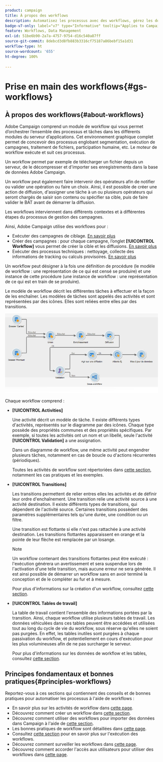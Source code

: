 ```yaml
---
product: campaign
title: À propos des workflows
description: Automatisez les processus avec des workflows, gérez les données et les audiences, envoyez des messages, et bien plus encore.
badge-v7-only: label="v7" type="Informative" tooltip="Applies to Campaign Classic v7 only"
feature: Workflows, Data Management
exl-id: 51be6b90-2a7a-4757-9754-d16c540a87ff
source-git-commit: 8debcd3d8fb883b3316cf75187a86bebf15a1d31
workflow-type: ht
source-wordcount: '655'
ht-degree: 100%

---
```


# Prise en main des workflows{#gs-workflows}



## À propos des workflows{#about-workflows}

Adobe Campaign comprend un module de workflow qui vous permet d’orchestrer l’ensemble des processus et tâches dans les différents modules du serveur d’applications. Cet environnement graphique complet permet de concevoir des processus englobant segmentation, exécution de campagnes, traitement de fichiers, participation humaine, etc. Le moteur de workflow exécute et suit ces processus.

Un workflow permet par exemple de télécharger un fichier depuis un serveur, de le décompresser et d&#39;importer ses enregistrements dans la base de données Adobe Campaign.

Un workflow peut également faire intervenir des opérateurs afin de notifier ou valider une opération ou faire un choix. Ainsi, il est possible de créer une action de diffusion, d&#39;assigner une tâche à un ou plusieurs opérateurs qui seront chargés de saisir son contenu ou spécifier sa cible, puis de faire valider le BAT avant de démarrer la diffusion.

Les workflows interviennent dans différents contextes et à différentes étapes du processus de gestion des campagnes.

Ainsi, Adobe Campaign utilise des workflows pour :

* Exécuter des campagnes de ciblage. [En savoir plus](building-a-workflow.md#implementation-steps-)
* Créer des campagnes : pour chaque campagne, l’onglet **[!UICONTROL Workflow]** vous permet de créer la cible et les diffusions. [En savoir plus](building-a-workflow.md#campaign-workflows)
* Exécuter des processus techniques : nettoyage, collecte des informations de tracking ou calculs provisoires. [En savoir plus](building-a-workflow.md#technical-workflows)

Un workflow peut désigner à la fois une définition de procédure (le modèle de workflow : une représentation de ce qui est censé se produire) et une instance de cette procédure (une instance de workflow : une représentation de ce qui est en train de se produire).

Le modèle de workflow décrit les différentes tâches à effectuer et la façon de les enchaîner. Les modèles de tâches sont appelés des activités et sont représentées par des icônes. Elles sont reliées entre elles par des transitions.

![](assets/example1.png)

Chaque workflow comprend :

* **[!UICONTROL Activities]**

   Une activité décrit un modèle de tâche. Il existe différents types d&#39;activités, représentés sur le diagramme par des icônes. Chaque type possède des propriétés communes et des propriétés spécifiques. Par exemple, si toutes les activités ont un nom et un libellé, seule l&#39;activité **[!UICONTROL Validation]** a une assignation.

   Dans un diagramme de workflow, une même activité peut engendrer plusieurs tâches, notamment en cas de boucle ou d&#39;actions récurrentes (périodiques).

   Toutes les activités de workflow sont répertoriées dans [cette section](about-activities.md), notamment les cas pratiques et les exemples.

* **[!UICONTROL Transitions]**

   Les transitions permettent de relier entres elles les activités et de définir leur ordre d&#39;enchaînement. Une transition relie une activité source à une activité destination. Il existe différents types de transitions, qui dépendent de l&#39;activité source. Certaines transitions possèdent des paramètres supplémentaires tels qu&#39;une durée, une condition ou un filtre.

   Une transition est flottante si elle n&#39;est pas rattachée à une activité destination. Les transitions flottantes apparaissent en orange et la pointe de leur flèche est remplacée par un losange.

   >[!NOTE]
   >
   >Un workflow contenant des transitions flottantes peut être exécuté : l&#39;exécution générera un avertissement et sera suspendue lors de l&#39;activation d&#39;une telle transition, mais aucune erreur ne sera générée. Il est ainsi possible de démarrer un workflow sans en avoir terminé la conception et de le compléter au fur et à mesure.

   Pour plus d&#39;informations sur la création d&#39;un workflow, consultez [cette section](building-a-workflow.md).

* **[!UICONTROL Tables de travail]**

   La table de travail contient l&#39;ensemble des informations portées par la transition. Ainsi, chaque workflow utilise plusieurs tables de travail. Les données véhiculées dans ces tables peuvent être accédées et utilisées tout au long du cycle de vie du workflow, sous réserve qu&#39;elles ne soient pas purgées. En effet, les tables inutiles sont purgées à chaque passivation du workflow, et potentiellement en cours d&#39;exécution pour les plus volumineuses afin de ne pas surcharger le serveur.

   Pour plus d&#39;informations sur les données de workflow et les tables, consultez [cette section](how-to-use-workflow-data.md).

## Principes fondamentaux et bonnes pratiques{#principles-workflows}

Reportez-vous à ces sections qui contiennent des conseils et de bonnes pratiques pour automatiser les processus à l&#39;aide de workflows :

* En savoir plus sur les activités de workflow dans [cette page](how-to-use-workflow-data.md).
* Découvrez comment créer un workflow dans [cette section](building-a-workflow.md).
* Découvrez comment utiliser des workflows pour importer des données dans Campaign à l&#39;aide de [cette section](../../platform/using/import-export-workflows.md).
* Les bonnes pratiques de workflow sont détaillées dans [cette page](workflow-best-practices.md).
* Consultez [cette section](starting-a-workflow.md) pour en savoir plus sur l&#39;exécution des workflows.
* Découvrez comment surveiller les workflows dans [cette page](monitoring-workflow-execution.md).
* Découvrez comment accorder l&#39;accès aux utilisateurs pour utiliser des workflows dans [cette page](managing-rights.md).
